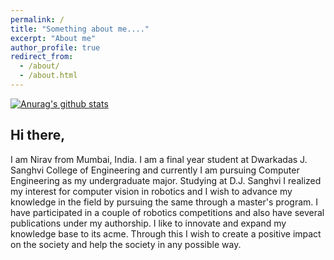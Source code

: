 ```yaml
---
permalink: /
title: "Something about me...."
excerpt: "About me"
author_profile: true
redirect_from: 
  - /about/
  - /about.html
---
```


[![Anurag's github stats](https://github-readme-stats.vercel.app/api?username=Nirav-1999)](https://github.com/anuraghazra/github-readme-stats)


Hi there,
------
I am Nirav from Mumbai, India. I am a final year student at Dwarkadas J. Sanghvi College of Engineering and currently I am pursuing Computer Engineering as my undergraduate major. Studying at D.J. Sanghvi I realized my interest for computer vision in robotics and I wish to advance my knowledge in the field by pursuing the same through a master's program. I have participated in a couple of robotics competitions and also have several publications under my authorship. I like to innovate and expand my knowledge base to its acme. Through this I wish to create a positive impact on the society and help the society in any possible way. 

